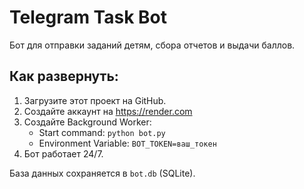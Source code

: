 # Telegram Task Bot

Бот для отправки заданий детям, сбора отчетов и выдачи баллов.

## Как развернуть:

1. Загрузите этот проект на GitHub.
2. Создайте аккаунт на https://render.com
3. Создайте Background Worker:
   - Start command: `python bot.py`
   - Environment Variable: `BOT_TOKEN=ваш_токен`
4. Бот работает 24/7.

База данных сохраняется в `bot.db` (SQLite).
